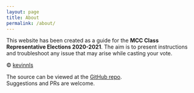 ```yaml
---
layout: page
title: About
permalink: /about/
---
```


This website has been created as a guide for the **MCC Class Representative Elections 2020-2021**.
The aim is to present instructions and troubleshoot any issue that may arise while casting your vote.

&copy; [kevinnls](//github.com/kevinnls)

The source can be viewed at the [GitHub repo](//github.com/kevinnls/cuselec).  
Suggestions and PRs are welcome.
